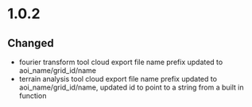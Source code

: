 # 1.0.2

## Changed
- fourier transform tool cloud export file name prefix updated to aoi_name/grid_id/name
- terrain analysis tool cloud export file name prefix updated to aoi_name/grid_id/name, updated id to point to a string from a built in function